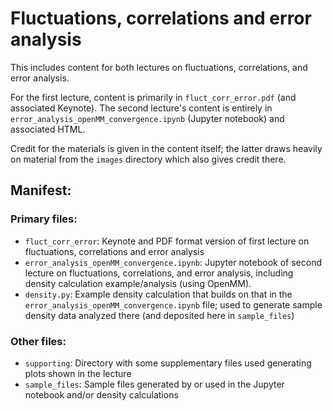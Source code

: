 # Fluctuations, correlations and error analysis

This includes content for both lectures on fluctuations, correlations, and error analysis.

For the first lecture, content is primarily in `fluct_corr_error.pdf` (and associated Keynote). The second lecture's content is entirely in `error_analysis_openMM_convergence.ipynb` (Jupyter notebook) and associated HTML.

Credit for the materials is given in the content itself; the latter draws heavily on material from the `images` directory which also gives credit there.


## Manifest:

### Primary files:
- `fluct_corr_error`: Keynote and PDF format version of first lecture on fluctuations, correlations and error analysis
- `error_analysis_openMM_convergence.ipynb`: Jupyter notebook of second lecture on fluctuations, correlations, and error analysis, including density calculation example/analysis (using OpenMM).
- `density.py`: Example density calculation that builds on that in the `error_analysis_openMM_convergence.ipynb` file; used to generate sample density data analyzed there (and deposited here in `sample_files`)

### Other files:
- `supporting`: Directory with some supplementary files used generating plots shown in the lecture
- `sample_files`: Sample files generated by or used in the Jupyter notebook and/or density calculations
